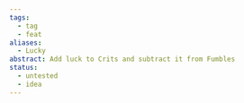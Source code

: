 ```yaml
---
tags:
  - tag
  - feat
aliases:
  - Lucky
abstract: Add luck to Crits and subtract it from Fumbles
status:
  - untested
  - idea
---
```


